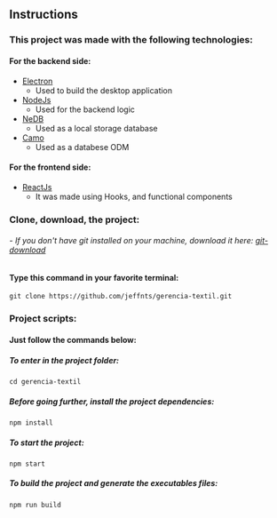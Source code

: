 ## Instructions

### This project was made with the following technologies:

#### For the backend side:
- [Electron](https://electronjs.org/)
    - Used to build the desktop application
- [NodeJs](https://nodejs.org/en/)
    - Used for the backend logic
- [NeDB](https://github.com/louischatriot/nedb)
    - Used as a local storage database
- [Camo](https://github.com/scottwrobinson/camo)
     - Used as a databese ODM 

#### For the frontend side:
- [ReactJs](https://reactjs.org/)
    - It was made using Hooks, and functional components

### Clone, download, the project:
###### - If you don't have git installed on your machine, download it here: [git-download](https://git-scm.com/downloads)
#### Type this command in your favorite terminal:
```
git clone https://github.com/jeffnts/gerencia-textil.git
```

### Project scripts:
#### Just follow the commands below:

##### To enter in  the project folder:
```
cd gerencia-textil
```
##### Before going further, install the project dependencies:
```
npm install
```

##### To start the project:
```
npm start
```

##### To build the project and generate the executables files:
```
npm run build
```

